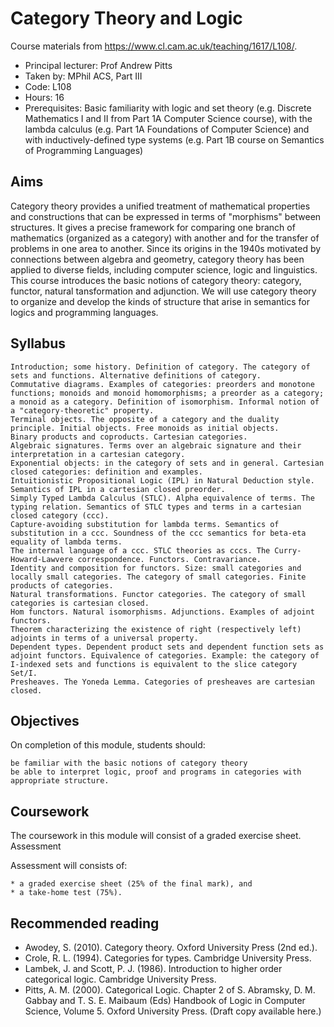 # Category Theory and Logic

Course materials from https://www.cl.cam.ac.uk/teaching/1617/L108/.

* Principal lecturer: Prof Andrew Pitts
* Taken by: MPhil ACS, Part III
* Code: L108
* Hours: 16
* Prerequisites: Basic familiarity with logic and set theory (e.g. Discrete Mathematics I and II from Part 1A Computer Science course), with the lambda calculus (e.g. Part 1A Foundations of Computer Science) and with inductively-defined type systems (e.g. Part 1B course on Semantics of Programming Languages)

## Aims

Category theory provides a unified treatment of mathematical properties and constructions that can be expressed in terms of "morphisms" between structures. It gives a precise framework for comparing one branch of mathematics (organized as a category) with another and for the transfer of problems in one area to another. Since its origins in the 1940s motivated by connections between algebra and geometry, category theory has been applied to diverse fields, including computer science, logic and linguistics. This course introduces the basic notions of category theory: category, functor, natural tansformation and adjunction. We will use category theory to organize and develop the kinds of structure that arise in semantics for logics and programming languages.

## Syllabus

    Introduction; some history. Definition of category. The category of sets and functions. Alternative definitions of category.
    Commutative diagrams. Examples of categories: preorders and monotone functions; monoids and monoid homomorphisms; a preorder as a category; a monoid as a category. Definition of isomorphism. Informal notion of a "category-theoretic" property.
    Terminal objects. The opposite of a category and the duality principle. Initial objects. Free monoids as initial objects.
    Binary products and coproducts. Cartesian categories.
    Algebraic signatures. Terms over an algebraic signature and their interpretation in a cartesian category.
    Exponential objects: in the category of sets and in general. Cartesian closed categories: definition and examples.
    Intuitionistic Propositional Logic (IPL) in Natural Deduction style. Semantics of IPL in a cartesian closed preorder.
    Simply Typed Lambda Calculus (STLC). Alpha equivalence of terms. The typing relation. Semantics of STLC types and terms in a cartesian closed category (ccc).
    Capture-avoiding substitution for lambda terms. Semantics of substitution in a ccc. Soundness of the ccc semantics for beta-eta equality of lambda terms.
    The internal language of a ccc. STLC theories as cccs. The Curry-Howard-Lawvere correspondence. Functors. Contravariance.
    Identity and composition for functors. Size: small categories and locally small categories. The category of small categories. Finite products of categories.
    Natural transformations. Functor categories. The category of small categories is cartesian closed.
    Hom functors. Natural isomorphisms. Adjunctions. Examples of adjoint functors.
    Theorem characterizing the existence of right (respectively left) adjoints in terms of a universal property.
    Dependent types. Dependent product sets and dependent function sets as adjoint functors. Equivalence of categories. Example: the category of I-indexed sets and functions is equivalent to the slice category Set/I.
    Presheaves. The Yoneda Lemma. Categories of presheaves are cartesian closed.

## Objectives

On completion of this module, students should:

    be familiar with the basic notions of category theory
    be able to interpret logic, proof and programs in categories with appropriate structure.

## Coursework

The coursework in this module will consist of a graded exercise sheet.
Assessment

Assessment will consists of:

    * a graded exercise sheet (25% of the final mark), and
    * a take-home test (75%).

## Recommended reading

* Awodey, S. (2010). Category theory. Oxford University Press (2nd ed.).
* Crole, R. L. (1994). Categories for types. Cambridge University Press.
* Lambek, J. and Scott, P. J. (1986). Introduction to higher order categorical logic. Cambridge University Press.
* Pitts, A. M. (2000). Categorical Logic. Chapter 2 of S. Abramsky, D. M. Gabbay and T. S. E. Maibaum (Eds) Handbook of Logic in Computer Science, Volume 5. Oxford University Press. (Draft copy available here.)

